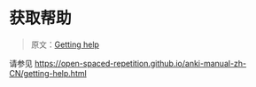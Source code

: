 # 获取帮助

> 原文：[Getting help](https://faqs.ankiweb.net/getting-help.html)

请参见 <https://open-spaced-repetition.github.io/anki-manual-zh-CN/getting-help.html>
